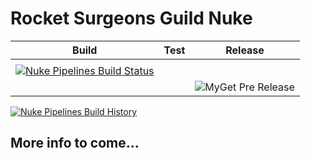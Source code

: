 # Rocket Surgeons Guild Nuke

| Build | Test | Release |
|---|---|---|
|  |
| [![Nuke Pipelines Build Status](https://img.shields.io/vso/build/RocketSurgeonsGuild/Libraries/RSG.Nuke.svg?logo=visualstudiocode&style=flat-square)](https://rocketsurgeonsguild.visualstudio.com/Libraries/_build?definitionId=3)  |  |
|   |   | ![MyGet Pre Release](https://img.shields.io/myget/rocket-surgeons-guild/vpre/Nuke.svg?logo=nuget&style=flat-square&label=myget) |

[![Nuke Pipelines Build History](https://buildstats.info/azurepipelines/chart/RocketSurgeonsGuild/Libraries/3)](https://rocketsurgeonsguild.visualstudio.com/Libraries/_build?definitionId=3)

## More info to come...
